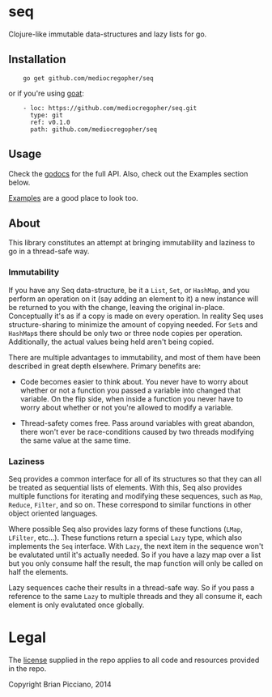 # seq

Clojure-like immutable data-structures and lazy lists for go.

## Installation

```
    go get github.com/mediocregopher/seq
```

or if you're using [goat][goat]:

```
    - loc: https://github.com/mediocregopher/seq.git
      type: git
      ref: v0.1.0
      path: github.com/mediocregopher/seq
```

## Usage

Check the [godocs][godocs] for the full API. Also, check out the Examples
section below.

[Examples][examples] are a good place to look too.

## About

This library constitutes an attempt at bringing immutability and laziness to go
in a thread-safe way.

### Immutability

If you have any Seq data-structure, be it a `List`, `Set`, or `HashMap`, and you
perform an operation on it (say adding an element to it) a new instance will be
returned to you with the change, leaving the original in-place. Conceptually
it's as if a copy is made on every operation. In reality Seq uses
structure-sharing to minimize the amount of copying needed. For `Set`s and
`HashMap`s there should be only two or three node copies per operation.
Additionally, the actual values being held aren't being copied.

There are multiple advantages to immutability, and most of them have been
described in great depth elsewhere. Primary benefits are:

* Code becomes easier to think about. You never have to worry about whether or
  not a function you passed a variable into changed that variable. On the flip
  side, when inside a function you never have to worry about whether or not
  you're allowed to modify a variable.

* Thread-safety comes free. Pass around variables with great abandon, there
  won't ever be race-conditions caused by two threads modifying the same value
  at the same time.

### Laziness

Seq provides a common interface for all of its structures so that they can all
be treated as sequential lists of elements. With this, Seq also provides
multiple functions for iterating and modifying these sequences, such as `Map`,
`Reduce`, `Filter`, and so on. These correspond to similar functions in other
object oriented languages.

Where possible Seq also provides lazy forms of these functions (`LMap`,
`LFilter`, etc...). These functions return a special `Lazy` type, which also
implements the `Seq` interface. With `Lazy`, the next item in the sequence won't
be evalutated until it's actually needed. So if you have a lazy map over a list
but you only consume half the result, the map function will only be called on
half the elements.

Lazy sequences cache their results in a thread-safe way. So if you pass
a reference to the same `Lazy` to multiple threads and they all consume it, each
element is only evalutated once globally.

# Legal

The [license][license] supplied in the repo applies to all code and resources
provided in the repo.

Copyright Brian Picciano, 2014

[goat]: https://github.com/mediocregopher/goat
[godocs]: http://godoc.org/github.com/mediocregopher/seq
[license]: /LICENSE
[examples]: /examples

